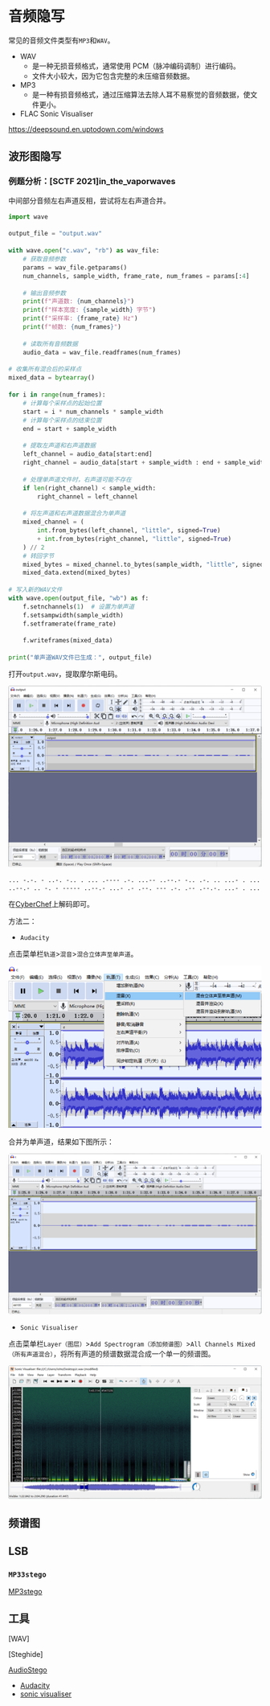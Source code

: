 # 音频隐写

常见的音频文件类型有`MP3`和`WAV`。

- WAV
  - 是一种无损音频格式，通常使用 PCM（脉冲编码调制）进行编码。
  - 文件大小较大，因为它包含完整的未压缩音频数据。
- MP3
  - 是一种有损音频格式，通过压缩算法去除人耳不易察觉的音频数据，使文件更小。
- FLAC
Sonic Visualiser

<https://deepsound.en.uptodown.com/windows>

## 波形图隐写

### 例题分析：[SCTF 2021]in_the_vaporwaves

中间部分音频左右声道反相，尝试将左右声道合并。

```python
import wave

output_file = "output.wav"

with wave.open("c.wav", "rb") as wav_file:
    # 获取音频参数
    params = wav_file.getparams()
    num_channels, sample_width, frame_rate, num_frames = params[:4]

    # 输出音频参数
    print(f"声道数: {num_channels}")
    print(f"样本宽度: {sample_width} 字节")
    print(f"采样率: {frame_rate} Hz")
    print(f"帧数: {num_frames}")

    # 读取所有音频数据
    audio_data = wav_file.readframes(num_frames)

# 收集所有混合后的采样点
mixed_data = bytearray()

for i in range(num_frames):
    # 计算每个采样点的起始位置
    start = i * num_channels * sample_width
    # 计算每个采样点的结束位置
    end = start + sample_width

    # 提取左声道和右声道数据
    left_channel = audio_data[start:end]
    right_channel = audio_data[start + sample_width : end + sample_width]

    # 处理单声道文件时，右声道可能不存在
    if len(right_channel) < sample_width:
        right_channel = left_channel

    # 将左声道和右声道数据混合为单声道
    mixed_channel = (
        int.from_bytes(left_channel, "little", signed=True)
        + int.from_bytes(right_channel, "little", signed=True)
    ) // 2
    # 转回字节
    mixed_bytes = mixed_channel.to_bytes(sample_width, "little", signed=True)
    mixed_data.extend(mixed_bytes)

# 写入新的WAV文件
with wave.open(output_file, "wb") as f:
    f.setnchannels(1)  # 设置为单声道
    f.setsampwidth(sample_width)
    f.setframerate(frame_rate)

    f.writeframes(mixed_data)

print("单声道WAV文件已生成：", output_file)
```

打开`output.wav`，提取摩尔斯电码。

![SCTF2021-in-the-vaporwaves-output](../images/SCTF2021-in-the-vaporwaves-output.png)

```
... -.-. - ..-. -.. . ... .---- .-. ...-- ..--.- -.. .-. .. ...- . ... ..--.- .. -. - ----- ..--.- ...- .- .--. --- .-. .-- .--.-. ...- . ...
```

在[CyberChef](https://gchq.github.io/CyberChef/#recipe=From_Morse_Code('Space','Line%20feed')&input=Li4uIC0uLS4gLSAuLi0uIC0uLiAuIC4uLiAuLS0tLSAuLS4gLi4uLS0gLi4tLS4tIC0uLiAuLS4gLi4gLi4uLSAuIC4uLiAuLi0tLi0gLi4gLS4gLSAtLS0tLSAuLi0tLi0gLi4uLSAuLSAuLS0uIC0tLSAuLS4gLi0tIC4tLS4tLiAuLi4tIC4gLi4u)上解码即可。

方法二：

- `Audacity`

点击菜单栏`轨道`>`混音`>`混合立体声至单声道`。

![Audacity Channels Mixed](../images/Audacity-Channels-Mixed.png)

合并为单声道，结果如下图所示：

![SCTF2021-in_the_vaporwaves-Audacity](../images/SCTF2021-in-the-vaporwaves-Audacity-1.png)

- `Sonic Visualiser`

点击菜单栏`Layer（图层）`>`Add Spectrogram（添加频谱图）`>`All Channels Mixed（所有声道混合）`，将所有声道的频谱数据混合成一个单一的频谱图。

![SCTF2021-in-the-vaporwaves-Sonic-Visualiser](../images/SCTF2021-in-the-vaporwaves-Sonic-Visualiser.png)

## 频谱图

## LSB

### `MP33stego`

[MP3stego](https://www.petitcolas.net/steganography/mp3stego/)

## 工具

[WAV]

[Steghide]

[AudioStego](https://github.com/danielcardeenas/AudioStego)

- [Audacity](https://www.audacityteam.org/download/windows/)
- [sonic visualiser](https://www.sonicvisualiser.org/)

